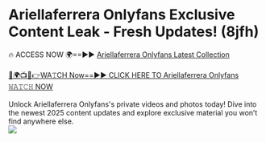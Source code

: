 # Ariellaferrera Onlyfans Exclusive Content Leak - Fresh Updates! (8jfh)

🔥 ACCESS NOW 🌍==►► <a href="https://tinyurl.com/kvy9nzfs" rel="nofollow">Ariellaferrera Onlyfans Latest Collection</a>
<br><br>
[🔴🌍📺📱👉WA𝚃CH Now==►► CLICK HERE TO Ariellaferrera Onlyfans 𝚆𝙰𝚃𝙲𝙷 NOW](https://tinyurl.com/kvy9nzfs)
<br><br>
Unlock Ariellaferrera Onlyfans's private videos and photos today! Dive into the newest 2025 content updates and explore exclusive material you won’t find anywhere else.
<br>
<a href="https://tinyurl.com/kvy9nzfs" rel="nofollow" data-target="animated-image.originalLink"><img src="https://camo.githubusercontent.com/8a4f000d20f83aca3bf7ec5f350d767afa0574a8a352519fd8cfa583a6f93a33/68747470733a2f2f692e696d6775722e636f6d2f644a486b345a712e676966" data-canonical-src="https://i.imgur.com/dJHk4Zq.gif" style="max-width: 100%; display: inline-block;" data-target="animated-image.originalImage"></a>
<br>
